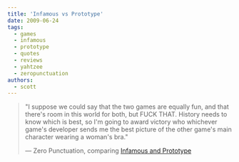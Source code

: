 ```yaml
---
title: 'Infamous vs Prototype'
date: 2009-06-24
tags:
  - games
  - infamous
  - prototype
  - quotes
  - reviews
  - yahtzee
  - zeropunctuation
authors:
  - scott
---
```


> "I suppose we could say that the two games are equally fun, and that there's room in this world for both, but FUCK THAT. History needs to know which is best, so I'm going to award victory who whichever game's developer sends me the best picture of the other game's main character wearing a woman's bra."
>
> — Zero Punctuation, comparing [Infamous and Prototype](http://www.escapistmagazine.com/videos/view/zero-punctuation/789-Prototype)
